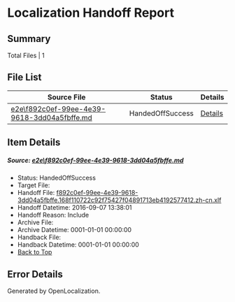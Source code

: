 # <a name='report-top'></a> Localization Handoff Report

## Summary
 Total Files | 1

## File List
 Source File | Status | Details 
 ----------- | ------ | ------- 
 [e2e\f892c0ef-99ee-4e39-9618-3dd04a5fbffe.md](https://github.com/OpenLocalizationTestOrg/ol-test0/blob/1f9acd9d0d547e4a91c9084cf0c9e21b1391fc83/e2e/f892c0ef-99ee-4e39-9618-3dd04a5fbffe.md) | HandedOffSuccess | [Details](#d47fb494144fbf25dee830324dc870ba1a1170334)

## Item Details
##### <a name='d47fb494144fbf25dee830324dc870ba1a1170334'></a> Source: [e2e\f892c0ef-99ee-4e39-9618-3dd04a5fbffe.md](https://github.com/OpenLocalizationTestOrg/ol-test0/blob/1f9acd9d0d547e4a91c9084cf0c9e21b1391fc83/e2e/f892c0ef-99ee-4e39-9618-3dd04a5fbffe.md)
* Status: HandedOffSuccess
* Target File: 
* Handoff File: [f892c0ef-99ee-4e39-9618-3dd04a5fbffe.168f110722c92f75427f04891713eb4192577412.zh-cn.xlf](https://github.com/OpenLocalizationTestOrg/ol-test0-handoff/blob/a1bfb34c01832ef500056134b15a125ffc82bd85/ol-handoff/OpenLocalizationTestOrg/ol-test0-zhcn/yuwzho/ht/f892c0ef-99ee-4e39-9618-3dd04a5fbffe.168f110722c92f75427f04891713eb4192577412.zh-cn.xlf)
* Handoff Datetime: 2016-09-07 13:38:01
* Handoff Reason: Include
* Archive File: 
* Archive Datetime: 0001-01-01 00:00:00
* Handback File: 
* Handback Datetime: 0001-01-01 00:00:00
* [Back to Top](#report-top)


## Error Details

Generated by OpenLocalization.
